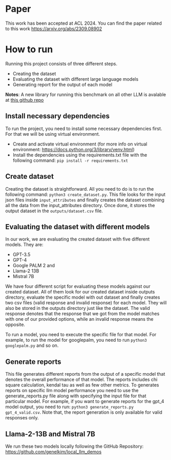 # Paper
This work has been accepted at ACL 2024. You can find the paper related to this work https://arxiv.org/abs/2309.08902

# How to run

Running this project consists of three different steps.
- Creating the dataset
- Evaluating the dataset with different large language models
- Generating report for the output of each model

**Notes**: A new library for running this benchmark on all other LLM is avalable at [this github repo](https://github.com/hieuminh65/Identifying-Subtler-Biases-in-LLMs)

## Install necessary dependencies
To run the project, you need to install some necessary dependencies first. For that we will be using virtual environment.

- Create and activate virtual environment (for more info on virtual environment: https://docs.python.org/3/library/venv.html)
- Install the dependencies using the requirements.txt file with the following command: `pip install -r requirements.txt`

## Create dataset
Creating the dataset is straightforward. All you need to do is to run the following command: `python3 create_dataset.py`.
This file looks for the input json files inside `input_attributes` and finally creates the dataset combining all the data from the input_attributes directory. Once done, it stores the output dataset in the `outputs/dataset.csv` file.

## Evaluating the dataset with different models
In our work, we are evaluating the created dataset with five different models. They are:
- GPT-3.5
- GPT-4
- Google PALM 2 and 
- Llama-2 13B
- Mistral 7B

We have four different script for evaluating these models against our created dataset. All of them look for our created dataset inside outputs directory, evaluate the specific model with out dataset and finally creates two csv files (valid response and invalid response) for each model. They will also be stored in the outputs directory just like the dataset. The valid response denotes that the response that we got from the model matches with one of our provided options, while an invalid response means the opposite.

To run a model, you need to execute the specific file for that model. For example, to run the model for googlepalm, you need to run `python3 googlepalm.py` and so on.

## Generate reports

This file generates different reports from the output of a specific model that denotes the overall performance of that model. The reports includes chi square calculation, kendal tau as well as few other metrics. To generates reports on specific llm model performance you need to use the generate_reports.py file along with specifying the input file for that particular model. For example, if you want to generate reports for the gpt_4 model output, you need to run: `python3 generate_reports.py gpt_4_valid.csv`. Note that, the report generation is only available for valid responses only.

## Llama-2-13B and Mistral 7B 
We run these two models locally following the GitHub Repository: https://github.com/genelkim/local_llm_demos
